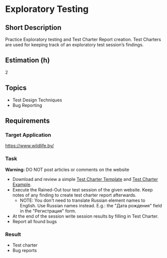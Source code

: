 # Exploratory Testing

## Short Description

Practice Exploratory testing and Test Charter Report creation. Test Charters are used for keeping track of an
exploratory test session’s findings.

## Estimation (h)

2

## Topics

* Test Design Techniques
* Bug Reporting

## Requirements

### Target Application

<https://www.wildlife.by/>

### Task

**Warning:** DO NOT post articles or comments on the website

* Download and review a simple [Test Charter Template](./assets/test-charter.docx "Download Test Charter Template") and
  [Test Charter Example](./assets/test-charter-example.docx "Download Test Charter Example").
* Execute the Rained-Out tour test session of the given website. Keep notes of any finding to create test charter report
  afterwards.
  * NOTE: You don't need to translate Russian element names to English. Use Russian names instead. E.g.: the "Дата
    рождения" field in the "Регистрация" form.
* At the end of the session write session results by filling in Test Charter.
* Report all found bugs

### Result

* Test charter
* Bug reports

